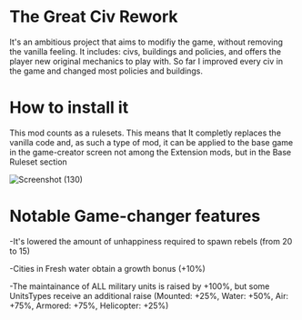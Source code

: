 # The Great Civ Rework
It's an ambitious project that aims to modifiy the game, without removing the vanilla feeling. It includes: civs, buildings and policies, and offers the player new original mechanics to play with.
So far I improved every civ in the game and changed most policies and buildings.



# How to install it
This mod counts as a rulesets. This means that It completly replaces the vanilla code and, as such a type of mod, it can be applied to the base game in the game-creator screen not among the Extension mods, but in the Base Ruleset section

![Screenshot (130)](https://user-images.githubusercontent.com/102094544/220199396-d4b7b514-f521-4c37-8cd9-07aa77811ba0.png)


# Notable Game-changer features

-It's lowered the amount of unhappiness required to spawn rebels (from 20 to 15)

-Cities in Fresh water obtain a growth bonus (+10%)

-The maintainance of ALL military units is raised by +100%, but some UnitsTypes receive an additional raise
(Mounted: +25%,
 Water: +50%,
 Air: +75%,
 Armored: +75%,
 Helicopter: +25%)
 
 
 
 

